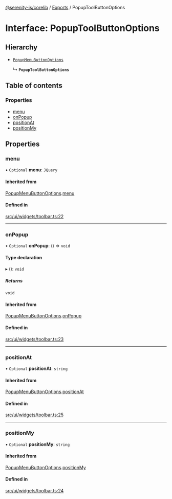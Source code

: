 [@serenity-is/corelib](../README.md) / [Exports](../modules.md) / PopupToolButtonOptions

# Interface: PopupToolButtonOptions

## Hierarchy

- [`PopupMenuButtonOptions`](PopupMenuButtonOptions.md)

  ↳ **`PopupToolButtonOptions`**

## Table of contents

### Properties

- [menu](PopupToolButtonOptions.md#menu)
- [onPopup](PopupToolButtonOptions.md#onpopup)
- [positionAt](PopupToolButtonOptions.md#positionat)
- [positionMy](PopupToolButtonOptions.md#positionmy)

## Properties

### menu

• `Optional` **menu**: `JQuery`

#### Inherited from

[PopupMenuButtonOptions](PopupMenuButtonOptions.md).[menu](PopupMenuButtonOptions.md#menu)

#### Defined in

[src/ui/widgets/toolbar.ts:22](https://github.com/serenity-is/serenity/blob/master/packages/corelib/src/ui/widgets/toolbar.ts#L22)

___

### onPopup

• `Optional` **onPopup**: () => `void`

#### Type declaration

▸ (): `void`

##### Returns

`void`

#### Inherited from

[PopupMenuButtonOptions](PopupMenuButtonOptions.md).[onPopup](PopupMenuButtonOptions.md#onpopup)

#### Defined in

[src/ui/widgets/toolbar.ts:23](https://github.com/serenity-is/serenity/blob/master/packages/corelib/src/ui/widgets/toolbar.ts#L23)

___

### positionAt

• `Optional` **positionAt**: `string`

#### Inherited from

[PopupMenuButtonOptions](PopupMenuButtonOptions.md).[positionAt](PopupMenuButtonOptions.md#positionat)

#### Defined in

[src/ui/widgets/toolbar.ts:25](https://github.com/serenity-is/serenity/blob/master/packages/corelib/src/ui/widgets/toolbar.ts#L25)

___

### positionMy

• `Optional` **positionMy**: `string`

#### Inherited from

[PopupMenuButtonOptions](PopupMenuButtonOptions.md).[positionMy](PopupMenuButtonOptions.md#positionmy)

#### Defined in

[src/ui/widgets/toolbar.ts:24](https://github.com/serenity-is/serenity/blob/master/packages/corelib/src/ui/widgets/toolbar.ts#L24)
